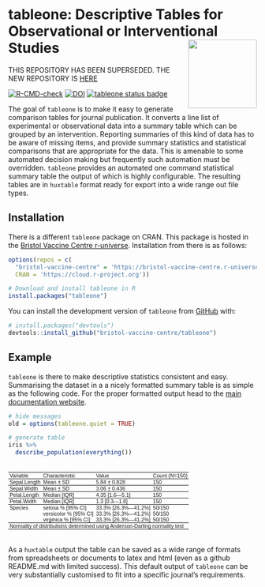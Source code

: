 
<!-- README.md is generated from README.Rmd. Please edit that file -->

# tableone: Descriptive Tables for Observational or Interventional Studies <a href='https://bristol-vaccine-centre.github.io/tableone/index.html'><img src='man/figures/logo.png' align="right" height="139" /></a>

THIS REPOSITORY HAS BEEN SUPERSEDED. THE NEW REPOSITORY IS [HERE](https://github.com/ai4ci/huxtableone)

<!-- badges: start -->

[![R-CMD-check](https://github.com/bristol-vaccine-centre/tableone/actions/workflows/R-CMD-check.yaml/badge.svg)](https://github.com/bristol-vaccine-centre/tableone/actions/workflows/R-CMD-check.yaml)
[![DOI](https://zenodo.org/badge/551386697.svg)](https://zenodo.org/badge/latestdoi/551386697)
[![tableone status
badge](https://bristol-vaccine-centre.r-universe.dev/badges/tableone)](https://bristol-vaccine-centre.r-universe.dev)
<!-- badges: end -->

The goal of `tableone` is to make it easy to generate comparison tables
for journal publication. It converts a line list of experimental or
observational data into a summary table which can be grouped by an
intervention. Reporting summaries of this kind of data has to be aware
of missing items, and provide summary statistics and statistical
comparisons that are appropriate for the data. This is amenable to some
automated decision making but frequently such automation must be
overridden. `tableone` provides an automated one command statistical
summary table the output of which is highly configurable. The resulting
tables are in `huxtable` format ready for export into a wide range out
file types.

## Installation

There is a different `tableone` package on CRAN. This package is hosted
in the [Bristol Vaccine Centre
r-universe](https://https://bristol-vaccine-centre.r-universe.dev/).
Installation from there is as follows:

``` r
options(repos = c(
  "bristol-vaccine-centre" = 'https://bristol-vaccine-centre.r-universe.dev/',
  CRAN = 'https://cloud.r-project.org'))

# Download and install tableone in R
install.packages("tableone")
```

You can install the development version of `tableone` from
[GitHub](https://github.com/bristol-vaccine-centre/tableone) with:

``` r
# install.packages("devtools")
devtools::install_github("bristol-vaccine-centre/tableone")
```

## Example

`tableone` is there to make descriptive statistics consistent and easy.
Summarising the dataset in a a nicely formatted summary table is as
simple as the following code. For the proper formatted output head to
the [main documentation
website](https://bristol-vaccine-centre.github.io/tableone/).

``` r
# hide messages 
old = options(tableone.quiet = TRUE)

# generate table 
iris %>% 
  describe_population(everything()) 
```

<table class="huxtable" style="border-collapse: collapse; border: 0px; margin-bottom: 2em; margin-top: 2em; ; margin-left: auto; margin-right: auto;  " id="tab:unnamed-chunk-2">
<col><col><col><col><tr>
<th style="vertical-align: top; text-align: left; white-space: normal; border-style: solid solid solid solid; border-width: 1pt 0pt 0.5pt 0pt;    padding: 0pt 2pt 0pt 2pt; font-weight: normal; font-family: Arial; font-size: 8pt;">Variable</th><th style="vertical-align: top; text-align: left; white-space: normal; border-style: solid solid solid solid; border-width: 1pt 0pt 0.5pt 0pt;    padding: 0pt 2pt 0pt 2pt; font-weight: normal; font-family: Arial; font-size: 8pt;">Characteristic</th><th style="vertical-align: top; text-align: left; white-space: normal; border-style: solid solid solid solid; border-width: 1pt 0pt 0.5pt 0pt;    padding: 0pt 2pt 0pt 2pt; font-weight: normal; font-family: Arial; font-size: 8pt;">Value</th><th style="vertical-align: top; text-align: left; white-space: normal; border-style: solid solid solid solid; border-width: 1pt 0pt 0.5pt 0pt;    padding: 0pt 2pt 0pt 2pt; font-weight: normal; font-family: Arial; font-size: 8pt;">Count (N=150)</th></tr>
<tr>
<td style="vertical-align: top; text-align: left; white-space: normal; border-style: solid solid solid solid; border-width: 0.5pt 0pt 0.5pt 0pt;    padding: 0pt 2pt 0pt 2pt; font-weight: normal; font-family: Arial; font-size: 8pt;">Sepal.Length</td><td style="vertical-align: top; text-align: left; white-space: normal; border-style: solid solid solid solid; border-width: 0.5pt 0pt 0.5pt 0pt;    padding: 0pt 2pt 0pt 2pt; font-weight: normal; font-family: Arial; font-size: 8pt;">Mean ± SD</td><td style="vertical-align: top; text-align: left; white-space: normal; border-style: solid solid solid solid; border-width: 0.5pt 0pt 0.5pt 0pt;    padding: 0pt 2pt 0pt 2pt; font-weight: normal; font-family: Arial; font-size: 8pt;">5.84 ± 0.828</td><td style="vertical-align: top; text-align: left; white-space: normal; border-style: solid solid solid solid; border-width: 0.5pt 0pt 0.5pt 0pt;    padding: 0pt 2pt 0pt 2pt; font-weight: normal; font-family: Arial; font-size: 8pt;">150</td></tr>
<tr>
<td style="vertical-align: top; text-align: left; white-space: normal; border-style: solid solid solid solid; border-width: 0.5pt 0pt 0.5pt 0pt;    padding: 0pt 2pt 0pt 2pt; font-weight: normal; font-family: Arial; font-size: 8pt;">Sepal.Width</td><td style="vertical-align: top; text-align: left; white-space: normal; border-style: solid solid solid solid; border-width: 0.5pt 0pt 0.5pt 0pt;    padding: 0pt 2pt 0pt 2pt; font-weight: normal; font-family: Arial; font-size: 8pt;">Mean ± SD</td><td style="vertical-align: top; text-align: left; white-space: normal; border-style: solid solid solid solid; border-width: 0.5pt 0pt 0.5pt 0pt;    padding: 0pt 2pt 0pt 2pt; font-weight: normal; font-family: Arial; font-size: 8pt;">3.06 ± 0.436</td><td style="vertical-align: top; text-align: left; white-space: normal; border-style: solid solid solid solid; border-width: 0.5pt 0pt 0.5pt 0pt;    padding: 0pt 2pt 0pt 2pt; font-weight: normal; font-family: Arial; font-size: 8pt;">150</td></tr>
<tr>
<td style="vertical-align: top; text-align: left; white-space: normal; border-style: solid solid solid solid; border-width: 0.5pt 0pt 0.5pt 0pt;    padding: 0pt 2pt 0pt 2pt; font-weight: normal; font-family: Arial; font-size: 8pt;">Petal.Length</td><td style="vertical-align: top; text-align: left; white-space: normal; border-style: solid solid solid solid; border-width: 0.5pt 0pt 0.5pt 0pt;    padding: 0pt 2pt 0pt 2pt; font-weight: normal; font-family: Arial; font-size: 8pt;">Median [IQR]</td><td style="vertical-align: top; text-align: left; white-space: normal; border-style: solid solid solid solid; border-width: 0.5pt 0pt 0.5pt 0pt;    padding: 0pt 2pt 0pt 2pt; font-weight: normal; font-family: Arial; font-size: 8pt;">4.35 [1.6—5.1]</td><td style="vertical-align: top; text-align: left; white-space: normal; border-style: solid solid solid solid; border-width: 0.5pt 0pt 0.5pt 0pt;    padding: 0pt 2pt 0pt 2pt; font-weight: normal; font-family: Arial; font-size: 8pt;">150</td></tr>
<tr>
<td style="vertical-align: top; text-align: left; white-space: normal; border-style: solid solid solid solid; border-width: 0.5pt 0pt 0.5pt 0pt;    padding: 0pt 2pt 0pt 2pt; font-weight: normal; font-family: Arial; font-size: 8pt;">Petal.Width</td><td style="vertical-align: top; text-align: left; white-space: normal; border-style: solid solid solid solid; border-width: 0.5pt 0pt 0.5pt 0pt;    padding: 0pt 2pt 0pt 2pt; font-weight: normal; font-family: Arial; font-size: 8pt;">Median [IQR]</td><td style="vertical-align: top; text-align: left; white-space: normal; border-style: solid solid solid solid; border-width: 0.5pt 0pt 0.5pt 0pt;    padding: 0pt 2pt 0pt 2pt; font-weight: normal; font-family: Arial; font-size: 8pt;">1.3 [0.3—1.8]</td><td style="vertical-align: top; text-align: left; white-space: normal; border-style: solid solid solid solid; border-width: 0.5pt 0pt 0.5pt 0pt;    padding: 0pt 2pt 0pt 2pt; font-weight: normal; font-family: Arial; font-size: 8pt;">150</td></tr>
<tr>
<td rowspan="3" style="vertical-align: top; text-align: left; white-space: normal; border-style: solid solid solid solid; border-width: 0.5pt 0pt 1pt 0pt;    padding: 0pt 2pt 0pt 2pt; font-weight: normal; font-family: Arial; font-size: 8pt;">Species</td><td style="vertical-align: top; text-align: left; white-space: normal; border-style: solid solid solid solid; border-width: 0.5pt 0pt 0pt 0pt;    padding: 0pt 2pt 0pt 2pt; font-weight: normal; font-family: Arial; font-size: 8pt;">setosa % [95% CI]</td><td style="vertical-align: top; text-align: left; white-space: normal; border-style: solid solid solid solid; border-width: 0.5pt 0pt 0pt 0pt;    padding: 0pt 2pt 0pt 2pt; font-weight: normal; font-family: Arial; font-size: 8pt;">33.3% [26.3%—41.2%]</td><td style="vertical-align: top; text-align: left; white-space: normal; border-style: solid solid solid solid; border-width: 0.5pt 0pt 0pt 0pt;    padding: 0pt 2pt 0pt 2pt; font-weight: normal; font-family: Arial; font-size: 8pt;">50/150</td></tr>
<tr>
<td style="vertical-align: top; text-align: left; white-space: normal; border-style: solid solid solid solid; border-width: 0pt 0pt 0pt 0pt;    padding: 0pt 2pt 0pt 2pt; font-weight: normal; font-family: Arial; font-size: 8pt;">versicolor % [95% CI]</td><td style="vertical-align: top; text-align: left; white-space: normal; border-style: solid solid solid solid; border-width: 0pt 0pt 0pt 0pt;    padding: 0pt 2pt 0pt 2pt; font-weight: normal; font-family: Arial; font-size: 8pt;">33.3% [26.3%—41.2%]</td><td style="vertical-align: top; text-align: left; white-space: normal; border-style: solid solid solid solid; border-width: 0pt 0pt 0pt 0pt;    padding: 0pt 2pt 0pt 2pt; font-weight: normal; font-family: Arial; font-size: 8pt;">50/150</td></tr>
<tr>
<td style="vertical-align: top; text-align: left; white-space: normal; border-style: solid solid solid solid; border-width: 0pt 0pt 1pt 0pt;    padding: 0pt 2pt 0pt 2pt; font-weight: normal; font-family: Arial; font-size: 8pt;">virginica % [95% CI]</td><td style="vertical-align: top; text-align: left; white-space: normal; border-style: solid solid solid solid; border-width: 0pt 0pt 1pt 0pt;    padding: 0pt 2pt 0pt 2pt; font-weight: normal; font-family: Arial; font-size: 8pt;">33.3% [26.3%—41.2%]</td><td style="vertical-align: top; text-align: left; white-space: normal; border-style: solid solid solid solid; border-width: 0pt 0pt 1pt 0pt;    padding: 0pt 2pt 0pt 2pt; font-weight: normal; font-family: Arial; font-size: 8pt;">50/150</td></tr>
<tr>
<td colspan="4" style="vertical-align: top; text-align: left; white-space: normal; border-style: solid solid solid solid; border-width: 1pt 0pt 0pt 0pt;    padding: 0pt 2pt 0pt 2pt; font-weight: normal; font-family: Arial; font-size: 8pt;">Normality of distributions determined using Anderson-Darling normality test</td></tr>
</table>

As a `huxtable` output the table can be saved as a wide range of formats
from spreadsheets or documents to latex and html (even as a github
README.md with limited success). This default output of `tableone` can
be very substantially customised to fit into a specific journal’s
requirements.
